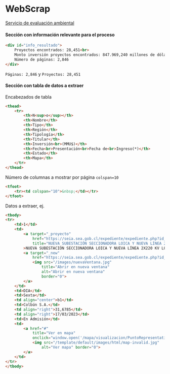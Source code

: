 # WebScrap

[Servicio de evaluación ambiental](https://seia.sea.gob.cl/busqueda/buscarProyectoAction.php)

#### Sección con información relevante para el proceso

```html
<div id="info_resultado">
    Proyectos encontrados: 28,451<br>
    Monto inversión proyectos encontrados: 847.969,240 millones de dólares<br>
    Número de páginas: 2,846
</div>
```

`Páginas: 2,846` y `Proyectos: 28,451`

#### Sección con tabla de datos a extraer

Encabezados de tabla

```html
<thead>
    <tr>
        <th>N<sup>o</sup></th>
        <th>Nombre</th>
        <th>Tipo</th>
        <th>Región</th>
        <th>Tipología</th>
        <th>Titular</th>
        <th>Inversión<br>(MMU$)</th>
        <th>Fecha<br>Presentación<br>Fecha de<br>Ingreso(*)</th>
        <th>Estado</th>
        <th>Mapa</th>
    </tr>
</thead>
```

Número de columnas a mostrar por página `colspan=10`

```html
<tfoot>
    <tr><td colspan="10">&nbsp;</td></tr>
</tfoot>
```

Datos a extraer, ej.

```html
<tbody>
<tr>
    <td>1</td>
    <td>
        <a target="_proyecto"
            href="https://seia.sea.gob.cl/expediente/expediente.php?id_expediente=2158390441"
            title="NUEVA SUBESTACIÓN SECCIONADORA LOICA Y NUEVA LÍNEA 2X220 KV LOICA ? PORTEZUELO"
        >NUEVA SUBESTACIÓN SECCIONADORA LOICA Y NUEVA LÍNEA 2X220 KV LOICA ? PORTEZUELO</a>
        <a target="_new"
            href="https://seia.sea.gob.cl/expediente/expediente.php?id_expediente=2158390441&amp;modo=ficha">
            <img src="/images/nuevaVentana.jpg"
                title="Abrir en nueva ventana"
                alt="Abrir en nueva ventana"
                border="0">
        </a>
    </td>
    <td>DIA</td>
    <td>Sexta</td>
    <td align="center">b1</td>
    <td>Colbún S.A.</td>
    <td align="right">31,6785</td>
    <td align="right">17/03/2023</td>
    <td>En Admisión</td>
    <td>
        <a href="#"
            title="Ver en mapa"
            onclick="window.open('/mapa/visualizacion/PuntoRepresentativo/index.php?idExpediente=2158390441', 'mapa')">
            <img src="/template/default/images/html/map-invalid.jpg"
                alt="Ver mapa" border="0">
        </a>
    </td>
</tr>
</tbody>
```

